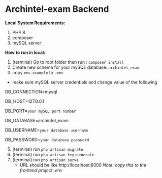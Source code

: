 
# Archintel-exam Backend

**Local System Requirements:**

1. PHP 8
2. composer
3. mySQL server

**How to run in local:**

1. (terminal) Go to root folder then run : `composer install`
2. Create new schema for your mySQL database: `archintel_exam`
3. copy `env.example` to `.env`
   
- make sure mySQL server credentials and change value of the following

 DB_CONNECTION=mysql

 DB_HOST=127.0.0.1

 DB_PORT=`your mySQL port number`

 DB_DATABASE=archintel_exam

 DB_USERNAME=`your database username`

 DB_PASSWORD=`your database password`

5. (terminal) run `php artisan migrate`
6. (terminal) run `php artisan key:generate`
7. (terminal) run `php artisan serve`
	-  	URL should be like http://localhost:8000 *Note: copy this to the frontend project .env*
